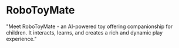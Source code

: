 # RoboToyMate
"Meet RoboToyMate - an AI-powered toy offering companionship for children. It interacts, learns, and creates a rich and dynamic play experience."
